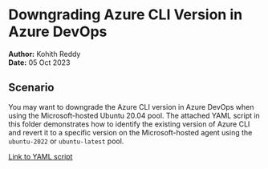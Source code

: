 # Downgrading Azure CLI Version in Azure DevOps

**Author:** Kohith Reddy  
**Date:** 05 Oct 2023

## Scenario

You may want to downgrade the Azure CLI version in Azure DevOps when using the Microsoft-hosted Ubuntu 20.04 pool. The attached YAML script in this folder demonstrates how to identify the existing version of Azure CLI and revert it to a specific version on the Microsoft-hosted agent using the `ubuntu-2022` or `ubuntu-latest` pool.

[Link to YAML script](InstallTargetAzcli.yaml)
